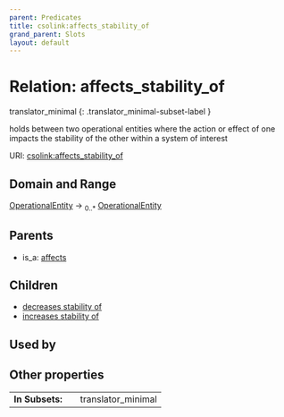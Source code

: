 ```yaml
---
parent: Predicates
title: csolink:affects_stability_of
grand_parent: Slots
layout: default
---
```


# Relation: affects_stability_of

translator_minimal
{: .translator_minimal-subset-label }


holds between two operational entities where the action or effect of one impacts the stability of the other within a system of interest

URI: [csolink:affects_stability_of](https://w3id.org/csolink/vocab/affects_stability_of)

## Domain and Range

[OperationalEntity](OperationalEntity.md) ->  <sub>0..*</sub> [OperationalEntity](OperationalEntity.md)

## Parents

 *  is_a: [affects](affects.md)

## Children

 *  [decreases stability of](decreases_stability_of.md)
 *  [increases stability of](increases_stability_of.md)

## Used by


## Other properties

|  |  |  |
| --- | --- | --- |
| **In Subsets:** | | translator_minimal |

